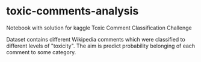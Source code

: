 # toxic-comments-analysis
Notebook with solution for kaggle Toxic Comment Classification Challenge 

Dataset contains different Wikipedia comments which were classified to different levels of "toxicity". The aim is predict
probability belonging of each comment to some category.
